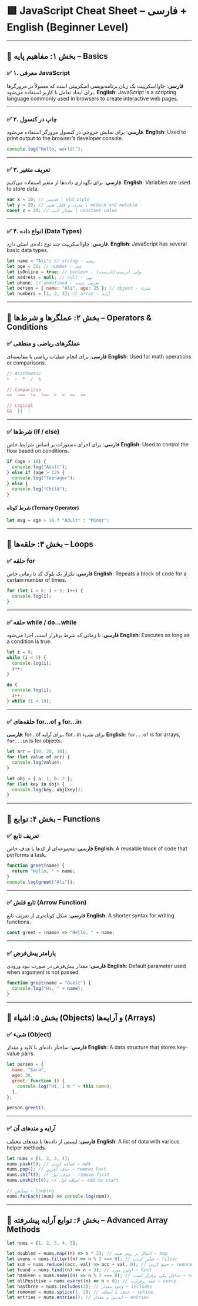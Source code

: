 # 🟨 JavaScript Cheat Sheet – فارسی + English (Beginner Level)

---

## 🧱 بخش ۱: مفاهیم پایه – Basics

### ✅ ۱. معرفی JavaScript

**فارسی**: جاوااسکریپت یک زبان برنامه‌نویسی اسکریپتی است که معمولاً در مرورگرها برای ایجاد تعامل با کاربر استفاده می‌شود.
**English**: JavaScript is a scripting language commonly used in browsers to create interactive web pages.

---

### ✅ ۲. چاپ در کنسول

**فارسی**: برای نمایش خروجی در کنسول مرورگر استفاده می‌شود.
**English**: Used to print output to the browser’s developer console.

```js
console.log("Hello, world!");
```

---

### ✅ ۳. تعریف متغیر

**فارسی**: برای نگهداری داده‌ها از متغیر استفاده می‌کنیم.
**English**: Variables are used to store data.

```js
var x = 10; // قدیمی | old style
let y = 20; // مدرن و قابل تغییر | modern and mutable
const z = 30; // مقدار ثابت | constant value
```

---

### ✅ ۴. انواع داده (Data Types)

**فارسی**: جاوااسکریپت چند نوع داده‌ی اصلی دارد.
**English**: JavaScript has several basic data types.

```js
let name = "Ali"; // string - رشته
let age = 25; // number - عدد
let isOnline = true; // boolean - بولی (درست/نادرست)
let address = null; // null - تهی
let phone; // undefined - تعریف نشده
let person = { name: "Ali", age: 25 }; // object - شیء
let numbers = [1, 2, 3]; // array - آرایه
```

---

## 🔁 بخش ۲: عملگرها و شرط‌ها – Operators & Conditions

### ✅ عملگرهای ریاضی و منطقی

**فارسی**: برای انجام عملیات ریاضی یا مقایسه‌ای
**English**: Used for math operations or comparisons.

```js
// Arithmetic
+  -  *  /  %

// Comparison
==  ===  !=  !==  >  <  >=  <=

// Logical
&&  ||  !
```

---

### ✅ شرط‌ها (if / else)

**فارسی**: برای اجرای دستورات بر اساس شرایط خاص
**English**: Used to control the flow based on conditions.

```js
if (age > 18) {
  console.log("Adult");
} else if (age > 12) {
  console.log("Teenager");
} else {
  console.log("Child");
}
```

#### شرط کوتاه (Ternary Operator)

```js
let msg = age > 18 ? "Adult" : "Minor";
```

---

## 🔄 بخش ۳: حلقه‌ها – Loops

### ✅ حلقه for

**فارسی**: تکرار یک بلوک کد تا زمانی خاص
**English**: Repeats a block of code for a certain number of times.

```js
for (let i = 0; i < 5; i++) {
  console.log(i);
}
```

---

### ✅ حلقه while / do...while

**فارسی**: تا زمانی که شرط برقرار است، اجرا می‌شود
**English**: Executes as long as a condition is true.

```js
let i = 0;
while (i < 5) {
  console.log(i);
  i++;
}

do {
  console.log(i);
  i++;
} while (i < 10);
```

---

### ✅ حلقه‌های for...of و for...in

**فارسی**: for...of برای آرایه، for...in برای شیء
**English**: `for...of` is for arrays, `for...in` is for objects.

```js
let arr = [10, 20, 30];
for (let value of arr) {
  console.log(value);
}

let obj = { a: 1, b: 2 };
for (let key in obj) {
  console.log(key, obj[key]);
}
```

---

## 🧰 بخش ۴: توابع – Functions

### ✅ تعریف تابع

**فارسی**: مجموعه‌ای از کدها با هدف خاص
**English**: A reusable block of code that performs a task.

```js
function greet(name) {
  return "Hello, " + name;
}
console.log(greet("Ali"));
```

---

### ✅ تابع فلش (Arrow Function)

**فارسی**: شکل کوتاه‌تری از تعریف تابع
**English**: A shorter syntax for writing functions.

```js
const greet = (name) => "Hello, " + name;
```

---

### ✅ پارامتر پیش‌فرض

**فارسی**: مقدار پیش‌فرض در صورت نبود ورودی
**English**: Default parameter used when argument is not passed.

```js
function greet(name = "Guest") {
  console.log("Hi, " + name);
}
```

---

## 🧱 بخش ۵: اشیاء (Objects) و آرایه‌ها (Arrays)

### ✅ شیء (Object)

**فارسی**: ساختار داده‌ای با کلید و مقدار
**English**: A data structure that stores key-value pairs.

```js
let person = {
  name: "Sara",
  age: 30,
  greet: function () {
    console.log("Hi, I'm " + this.name);
  },
};

person.greet();
```

---

### ✅ آرایه و متدهای آن

**فارسی**: لیستی از داده‌ها با متدهای مختلف
**English**: A list of data with various helper methods.

```js
let nums = [1, 2, 3, 4];
nums.push(5); // اضافه کردن – add
nums.pop(); // حذف آخرین – remove last
nums.shift(); // حذف اول – remove first
nums.unshift(0); // اضافه اول – add to start

// پیمایش – looping
nums.forEach((num) => console.log(num));
```

---

## 🔄 بخش ۶: توابع آرایه پیشرفته – Advanced Array Methods

```js
let nums = [1, 2, 3, 4, 5];

let doubled = nums.map((n) => n * 2); // اعمال بر روی همه – map
let evens = nums.filter((n) => n % 2 === 0); // فیلتر کردن – filter
let sum = nums.reduce((acc, val) => acc + val, 0); // جمع کردن – reduce
let found = nums.find((n) => n > 3); // اولین مورد – find
let hasEven = nums.some((n) => n % 2 === 0); // حداقل یکی برقرار است – some
let allPositive = nums.every((n) => n > 0); // همه برقرارند – every
let hasThree = nums.includes(3); // وجود مقدار – includes
let removed = nums.splice(1, 2); // حذف یا اضافه – splice
let entries = nums.entries(); // اندیس و مقدار – entries
```

